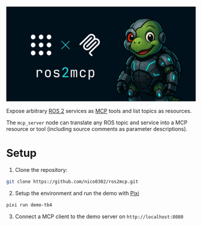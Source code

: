 ![ros2mcp](./assets/artwork.jpg)

Expose arbitrary [ROS 2](https://www.ros.org/) services as [MCP](https://modelcontextprotocol.io/) tools and list topics as resources.

The `mcp_server` node can translate any ROS topic and service into a MCP resource or tool (including source comments as parameter descriptions).

# Setup

1. Clone the repository:
```bash
git clone https://github.com/nico0302/ros2mcp.git
```

2. Setup the environment and run the demo with [Pixi](https://pixi.sh/dev/installation/)
```bash
pixi run demo-tb4
```

3. Connect a MCP client to the demo server on `http://localhost:8080`
